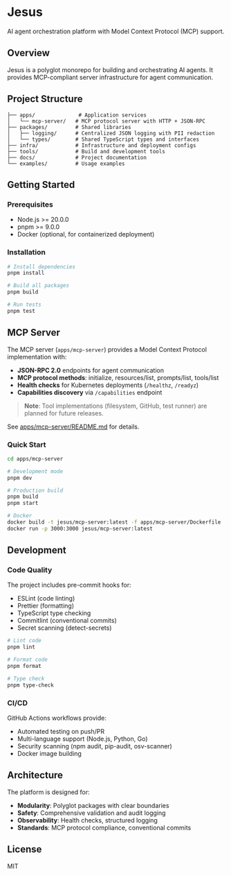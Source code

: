 # Jesus

AI agent orchestration platform with Model Context Protocol (MCP) support.

## Overview

Jesus is a polyglot monorepo for building and orchestrating AI agents. It provides MCP-compliant server infrastructure for agent communication.

## Project Structure

```
├── apps/              # Application services
│   └── mcp-server/   # MCP protocol server with HTTP + JSON-RPC
├── packages/         # Shared libraries
│   ├── logging/      # Centralized JSON logging with PII redaction
│   └── types/        # Shared TypeScript types and interfaces
├── infra/            # Infrastructure and deployment configs
├── tools/            # Build and development tools
├── docs/             # Project documentation
└── examples/         # Usage examples
```

## Getting Started

### Prerequisites

- Node.js >= 20.0.0
- pnpm >= 9.0.0
- Docker (optional, for containerized deployment)

### Installation

```bash
# Install dependencies
pnpm install

# Build all packages
pnpm build

# Run tests
pnpm test
```

## MCP Server

The MCP server (`apps/mcp-server`) provides a Model Context Protocol implementation with:

- **JSON-RPC 2.0** endpoints for agent communication
- **MCP protocol methods**: initialize, resources/list, prompts/list, tools/list
- **Health checks** for Kubernetes deployments (`/healthz`, `/readyz`)
- **Capabilities discovery** via `/capabilities` endpoint

> **Note**: Tool implementations (filesystem, GitHub, test runner) are planned for future releases.

See [apps/mcp-server/README.md](apps/mcp-server/README.md) for details.

### Quick Start

```bash
cd apps/mcp-server

# Development mode
pnpm dev

# Production build
pnpm build
pnpm start

# Docker
docker build -t jesus/mcp-server:latest -f apps/mcp-server/Dockerfile .
docker run -p 3000:3000 jesus/mcp-server:latest
```

## Development

### Code Quality

The project includes pre-commit hooks for:
- ESLint (code linting)
- Prettier (formatting)
- TypeScript type checking
- Commitlint (conventional commits)
- Secret scanning (detect-secrets)

```bash
# Lint code
pnpm lint

# Format code
pnpm format

# Type check
pnpm type-check
```

### CI/CD

GitHub Actions workflows provide:
- Automated testing on push/PR
- Multi-language support (Node.js, Python, Go)
- Security scanning (npm audit, pip-audit, osv-scanner)
- Docker image building

## Architecture

The platform is designed for:
- **Modularity**: Polyglot packages with clear boundaries
- **Safety**: Comprehensive validation and audit logging
- **Observability**: Health checks, structured logging
- **Standards**: MCP protocol compliance, conventional commits

## License

MIT
